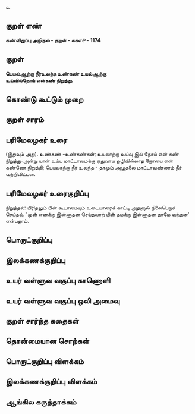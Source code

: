 உ

## குறள் எண் 

**கண்விதுப்பு அழிதல் - குறள் - ககஎ௪ - 1174**

## குறள் 

**பெயல்ஆற்றா நீர்உலந்த உண்கண் உயல்ஆற்றா  
உய்வில்நோய் என்கண் நிறுத்து.**

## கொண்டு கூட்டும் முறை


## குறள் சாரம் 


## பரிமேலழகர் உரை

(இதுவும் அது). உண்கண் -உண்கண்கள்; உயலாற்றா உய்வு இல் நோய் என் கண் நிறுத்து-அன்று யான் உய்ய மாட்டாமைக்கு ஏதுவாய ஒழிவில்லாத நோயை என் கண்ணே நிறுத்தி; பெயலாற்றா நீர் உலந்த - தாமும் அழுதலை மாட்டாவண்ணம் நீர் வற்றிவிட்டன.

## பரிமேலழகர் உரைகுறிப்பு   

நிறுத்தல்: பிரிதலும் பின் கூடாமையும் உடையாரைக் காட்டி அதனால் நிலைபெறச் செய்தல். 'முன் எனக்கு இன்னாதன செய்தலாற் பின் தமக்கு இன்னாதன தாமே வந்தன' என்பதாம்.

## பொருட்குறிப்பு 


## இலக்கணக்குறிப்பு  


## உயர் வள்ளுவ வகுப்பு காணொளி


## உயர் வள்ளுவ வகுப்பு ஒலி அமைவு 

 
## குறள் சார்ந்த கதைகள் 


## தொன்மையான சொற்கள்


## பொருட்குறிப்பு விளக்கம்


## இலக்கணக்குறிப்பு விளக்கம்


## ஆங்கில கருத்தாக்கம் 


